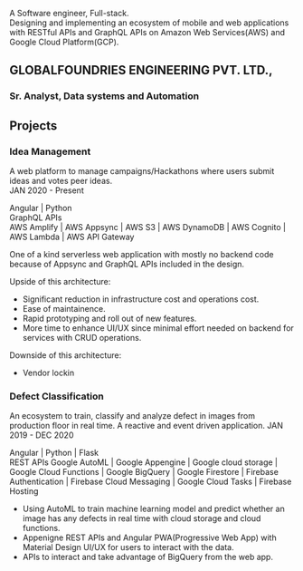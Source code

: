 A Software engineer, Full-stack.  
Designing and implementing an ecosystem of mobile and web applications with RESTful APIs and GraphQL APIs on 
Amazon Web Services(AWS) and Google Cloud Platform(GCP).

## GLOBALFOUNDRIES ENGINEERING PVT. LTD.,
### Sr. Analyst, Data systems and Automation

## Projects

### Idea Management
A web platform to manage campaigns/Hackathons where users submit ideas and votes peer ideas.  
JAN 2020 - Present  

Angular | Python  
GraphQL APIs  
AWS Amplify | AWS Appsync | AWS S3 | AWS DynamoDB | AWS Cognito | AWS Lambda | AWS API Gateway

One of a kind serverless web application with mostly no backend code because of Appsync and GraphQL APIs included in the design.  

Upside of this architecture:
- Significant reduction in infrastructure cost and operations cost.
- Ease of maintainence.
- Rapid prototyping and roll out of new features.
- More time to enhance UI/UX since minimal effort needed on backend for services with CRUD operations.

Downside of this architecture:
- Vendor lockin

### Defect Classification
An ecosystem to train, classify and analyze defect in images from production floor in real time. A reactive and event driven application.
JAN 2019 - DEC 2020

Angular | Python | Flask  
REST APIs 
Google AutoML | Google Appengine | Google cloud storage | Google Cloud Functions | Google BigQuery | Google Firestore | Firebase Authentication | Firebase Cloud Messaging | Google Cloud Tasks | Firebase Hosting

- Using AutoML to train machine learning model and predict whether an image has any defects in real time with cloud storage and cloud functions. 
- Appenigne REST APIs and Angular PWA(Progressive Web App) with Material Design UI/UX for users to interact with the data.
- APIs to interact and take advantage of BigQuery from the web app.
